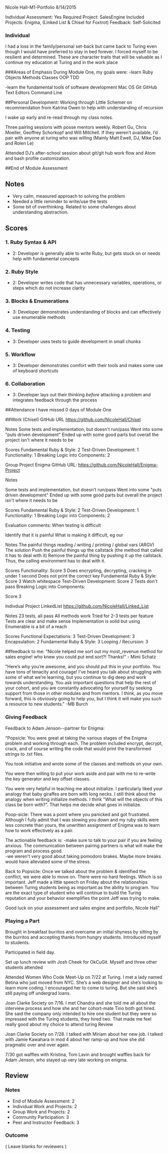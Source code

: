 Nicole Hall-M1-Portfolio 8/14/2015

Individual Assessment: Yes
Required Project: SalesEngine
Included Projects: Enigma, (Linked List & Chisel for Foxtrot)
Feedback: Self-Solicited

### Individual
I had a loss in the family/personal set-back but came back to Turing even though I would have preferred to stay in bed forever.  I forced myself to be resilient and determined. These are character traits that will be valuable as I continue my education at Turing and in the work place

###Areas of Emphasis
During Module One, my goals were:
-learn Ruby
    Objects
    Methods
    Classes
    OOP
    TDD

-learn the fundamental tools of software development
    Mac OS
    Git
    GitHub
    Text Editors
    Command Line

##Personal Development:
Working through Little Schemer on recommendation from Katrina Owen to help with understanding of recursion

I wake up early and re-read through my class notes.

Three pairing sessions with posse mentors weekly.  Robert Gu, Chris Moeller, Geoffrey Schorkopf and Will Mitchell.  If they weren’t available, I’d pair with anyone at turing who was willing (Mainly Matt Ewell, DJ, Mike Dao and Rolen Le)

Attended DJ’s after-school session about git/git hub work flow and Atom and bash profile customization.


##End of Module Assessment
## Notes

* Very calm, measured approach to solving the problem
* Needed a little reminder to write/use the tests
* Some bit of overthinking. Related to some challenges about understanding abstraction.

## Scores

### 1. Ruby Syntax & API

* 2: Developer is generally able to write Ruby, but gets stuck on or needs help with fundamental concepts

### 2. Ruby Style

* 2: Developer writes code that has unnecessary variables, operations, or steps which do not increase clarity

### 3. Blocks & Enumerations

* 3: Developer demonstrates understanding of blocks and can effectively use enumerable methods

### 4. Testing

* 3: Developer uses tests to guide development in small chunks

### 5. Workflow

* 3: Developer demonstrates comfort with their tools and makes some use of keyboard shortcuts

### 6. Collaboration

* 3: Developer lays out their thinking *before* attacking a problem and integrates feedback through the process

##Attendance
I have missed 0 days of Module One

##Work
(Chisel)
GitHub URL https://github.com/NicoleHall/Chisel

Notes
Some tests and implementation, but doesn't run/pass
Went into some "puts driven development"
Ended up with some good parts but overall the project isn't where it needs to be

Scores
Fundamental Ruby & Style: 2
Test-Driven Development: 1
Functionality: 1
Breaking Logic into Components: 2

Group Project
Enigma
GitHub URL: https://github.com/NicoleHall/Enigma-Project

Notes

Some tests and implementation, but doesn't run/pass
Went into some "puts driven development"
Ended up with some good parts but overall the project isn't where it needs to be

Scores
Fundamental Ruby & Style: 2
Test-Driven Development: 1
Functionality: 1
Breaking Logic into Components: 2

Evaluation comments:
When testing is difficult

Identify that it is painful
What is making it difficult, eg our

Notes
The painful things
 reading / writing / printing / global vars (ARGV)
The solution
 Push the painful things up the callstack
 (the method that called it has to deal with it)
Remove the painful thing by pushing it up the callstack. Thus, the calling environment has to deal with it.

Scores
Functionality:
Score 3
Does encrypting, decrypting, cracking in under 1 second
Does not print the correct key
Fundamental Ruby & Style:
Score 3
Watch whitespace
Test-Driven Development:
Score 2
Tests don't pass
Breaking Logic into Components:

Score 3

Indivdual Project
LinkedList
https://github.com/NicoleHall/Linked_List

Notes
23 tests, all pass
All methods work
Tried for 2-3 tests per feature
Tests are clear and make sense
Implementation is solid but using Enumerable is a bit of a reach

Scores
Functional Expectations: 3
Test-Driven Development: 3
Encapsulation: 2
Fundamental Ruby & Style: 3
Looping / Recursion: 3


##feedback to me:
“Nicole helped me sort out my most_revenue method for sales engine! who knew you could put end.sort?! Thanks!" - Mimi Schatz

"Here’s why you’re awesome, and you should put this in your portfolio.  You have tons of tenacity and courage! I’ve heard you talk about struggling with some of what we’re learning, but you continue to dig deep and work towards understanding. You ask important questions that help the rest of your cohort, and you are constantly advocating for yourself by seeking support from those in other modules and from mentors. I think, as you move forward, this is obviously going to help you, but I think it will make you such a resource to new students."  -MB Burch


### Giving Feedback
Feedback to Adam Jenson--partner for Enigma:

"Popsicle:
You were great at taking the various stages of the Enigma problem and working through each.  The problem included encrypt, decrypt, crack, and of course writing the code that would print the transformed strings to .txt files.

You took initiative and wrote some of the classes and methods on your own.

You were then willing to put your work aside and pair with me to re-write the key generator and key offset classes.

You were very helpful in teaching me about initialize.  I particularly liked your analogy that baby giraffes are born with long necks.  I still think about the analogy when writing initialize methods.  I think "What will the objects of this class be born with?".  That helps me decide what goes in initialize.

Poop-sicle:
There was a point where you panicked and got frustrated.  Although I fully admit that I was slowing you down and my ruby skills were less concrete than yours, the unwritten assignment of Enigma was to learn how to work effectively as a pair.  

The actionable feedback is:
-make sure to talk to your pair if you are feeling anxious.  The communication between pairing partners is what will make the program and process good.  
-we weren't very good about taking pomodoro brakes.  Maybe more breaks would have alleviated some of the stress.

Back to Popsicle:
Once we talked about the problem & identified the conflict, we were able to move on.  There were no hard feelings.  Which is so important.  Jeff made a little speech on Friday about the relationships between Turing students being as important as the ability to program.  You are the exact type of student who will continue to build the Turing reputation and your behavior exemplifies the point Jeff was trying to make.

Good luck on your assessment and sales engine and portfolio,
Nicole Hall"

### Playing a Part
Brought in breakfast burritos and overcame an initial shyness by sitting by the burritos and accepting thanks from hungry students.  Introduced myself to students.

Participated in field day.

Set up lunch review with Josh Cheek for OkCuGit.  Myself and three other students attended

Attended Women Who Code Meet-Up on 7/22 at Turing.  I met a lady named Betina who just moved from NYC.  She’s a web designer and she’s looking to learn more coding.  I encouraged her to come to turing. But she said she’s still paying off undergrad loans.

Joan Clarke Society on 7/16.  I met Chandra and she told me all about the interview process and how she and her cohort-mate Tino both got hired.  She said the company only intended to hire one student but they were so impressed with the Turing students, they hired two.  That made me feel really good about my choice to attend turing
Review

Joan Clarke Society on 7/28.  I talked with Miriam about her new job.  I talked with Jamie Kawahara in mod 4 about her ramp-up and how she did pragmatic over and over again.

7/30 got waffles with Kristina, Tom Lavin and brought waffles back for Adam Jenson, who stayed up very late working on enigma.  

## Review

### Notes

* End of Module Assessment: 2
* Individual Work and Projects: 2
* Group Work and Projects: 2
* Community Participation: 3
* Peer and Instructor Feedback: 3

### Outcome

( Leave blanks for reviewers )
